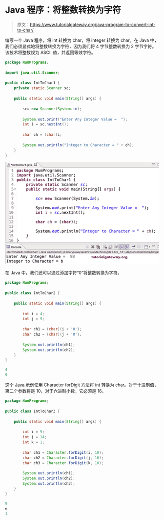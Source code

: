 # Java 程序：将整数转换为字符

> 原文：<https://www.tutorialgateway.org/java-program-to-convert-int-to-char/>

编写一个 Java 程序，将 int 转换为 char，将 integer 转换为 char。在 Java 中，我们必须显式地将整数转换为字符，因为我们将 4 字节整数转换为 2 字节字符。该技术将整数视为 ASCII 值，并返回等效字符。

```java
package NumPrograms;

import java.util.Scanner;

public class IntToChar1 {
	private static Scanner sc;	

	public static void main(String[] args) {

		sc= new Scanner(System.in);	

		System.out.print("Enter Any Integer Value =  ");
		int i = sc.nextInt();

		char ch = (char)i;

		System.out.println("Integer to Character = " + ch);
	}
}
```

![Java program to Convert Int to Char](img/79ae4444c187fa571b1234458ccd92a4.png)

在 Java 中，我们还可以通过添加字符“0”将整数转换为字符。

```java
package NumPrograms;

public class IntToChar2 {

	public static void main(String[] args) {

		int i = 4;
		int j = 9;

		char ch1 = (char)(i + '0');
		char ch2 = (char)(j + '0');

		System.out.println(ch1);
		System.out.println(ch2);
	}
}
```

```java
4
9
```

这个 [Java 示例](https://www.tutorialgateway.org/learn-java-programs/)使用 Character forDigit 方法将 int 转换为 char。对于十进制值，第二个参数将是 10，对于六进制小数，它必须是 16。

```java
package NumPrograms;

public class IntToChar3 {

	public static void main(String[] args) {

		int i = 9;
		int j = 14;
		int k = 1;

		char ch1 = Character.forDigit(i, 10);
		char ch2 = Character.forDigit(j, 16);
		char ch3 = Character.forDigit(k, 10);

		System.out.println(ch1);
		System.out.println(ch2);
		System.out.println(ch3);
	}
}
```

```java
9
e
1
```